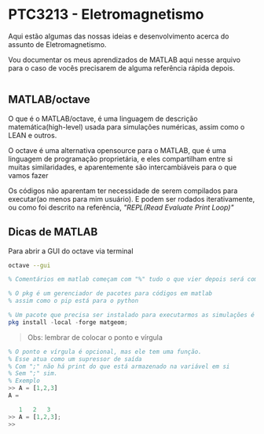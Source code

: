 # PTC3213 - Eletromagnetismo

Aqui estão algumas das nossas ideias e desenvolvimento acerca do assunto de Eletromagnetismo.

Vou documentar os meus aprendizados de MATLAB aqui nesse arquivo para o caso de vocês precisarem de alguma referência rápida depois.

```octave

```
## MATLAB/octave

O que é o MATLAB/octave, é uma linguagem de descrição matemática(high-level) usada para simulações numéricas, assim como o LEAN e outros.

O octave é uma alternativa opensource para o MATLAB, que é uma linguagem de programação proprietária, e eles compartilham entre si muitas similaridades, e aparentemente são intercambiáveis para o que vamos fazer

Os códigos não aparentam ter necessidade de serem compilados para executar(ao menos para mim usuário).
E podem ser rodados iterativamente, ou como foi descrito na referência, _"REPL(Read Evaluate Print Loop)"_

## Dicas de MATLAB

Para abrir a GUI do octave via terminal
```sh
octave --gui 
```

```octave
% Comentários em matlab começam com "%" tudo o que vier depois será comentado
```

```octave
% O pkg é um gerenciador de pacotes para códigos em matlab
% assim como o pip está para o python 

% Um pacote que precisa ser instalado para executarmos as simulações é o matgeom
pkg install -local -forge matgeom;
```
> Obs: lembrar de colocar o ponto e vírgula

```octave
% O ponto e vírgula é opcional, mas ele tem uma função.
% Esse atua como um supressor de saída
% Com ";" não há print do que está armazenado na variável em si
% Sem ";" sim.
% Exemplo
>> A = [1,2,3]
A =

   1   2   3
>> A = [1,2,3];
>> 
```
